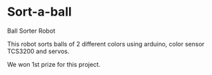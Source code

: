 # Sort-a-ball
Ball Sorter Robot 

This robot sorts balls of 2 different colors using arduino, color sensor TCS3200 and servos.

We won 1st prize for this project.
